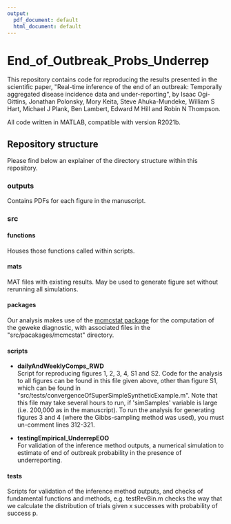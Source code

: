 ```yaml
---
output:
  pdf_document: default
  html_document: default
---
```


# End_of_Outbreak_Probs_Underrep

This repository contains code for reproducing the results presented in the scientific paper, "Real-time inference of the end of an outbreak: Temporally aggregated disease incidence data and under-reporting", by Isaac Ogi-Gittins, Jonathan Polonsky, Mory Keita, Steve Ahuka-Mundeke, William S Hart, Michael J Plank, Ben Lambert, Edward M Hill and Robin N Thompson.

All code written in MATLAB, compatible with version R2021b.

## Repository structure

Please find below an explainer of the directory structure within this repository.

### outputs
Contains PDFs for each figure in the manuscript.

### src

#### functions
Houses those functions called within scripts.

#### mats
MAT files with existing results. May be used to generate figure set without rerunning all simulations.

#### packages
Our analysis makes use of the [mcmcstat package](https://github.com/mjlaine/mcmcstat) for the computation of the geweke diagnostic, with associated files in the "src/pacakages/mcmcstat" directory.

#### scripts

 - **dailyAndWeeklyComps_RWD**  
Script for reproducing figures 1, 2, 3, 4, S1 and S2. 
Code for the analysis to all figures can be found in this file given above, other than figure S1, which can be found in "src/tests/convergenceOfSuperSimpleSyntheticExample.m". Note that this file may take several hours to run, if 'simSamples' variable is large (i.e. 200,000 as in the manuscript). To run the analysis for generating figures 3 and 4 (where the Gibbs-sampling method was used), you must un-comment lines 312-321.

 - **testingEmpirical_UnderrepEOO**  
For validation of the inference method outputs, a numerical simulation to estimate of end of outbreak probability in the presence of underreporting.

#### tests
Scripts for validation of the inference method outputs, and checks of fundamental functions and methods, e.g. testRevBin.m checks the way that we calculate the distribution of trials given x successes with probability of success p.
